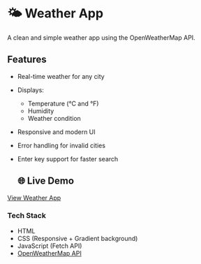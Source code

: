 # 🌤 Weather App

A clean and simple weather app using the OpenWeatherMap API.

## Features

- Real-time weather for any city
- Displays:
  - Temperature (°C and °F)
  - Humidity
  - Weather condition
- Responsive and modern UI
- Error handling for invalid cities
- Enter key support for faster search

  ## 🌐 Live Demo
[View Weather App](https://rb1507.github.io/PRODIGY_WD_05/)

### Tech Stack

- HTML
- CSS (Responsive + Gradient background)
- JavaScript (Fetch API)
- [OpenWeatherMap API](https://openweathermap.org/api)

